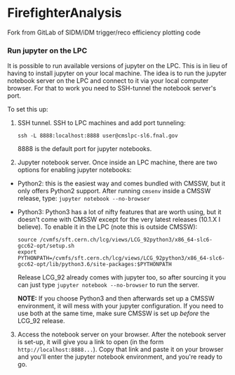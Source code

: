 # FirefighterAnalysis
Fork from GitLab of SIDM/iDM trigger/reco efficiency plotting code

### Run jupyter on the LPC

It is possible to run available versions of jupyter on the LPC. This is in lieu of having to install jupyter on your local machine. The idea is to run the jupyter notebook server on the LPC and connect to it via your local computer browser. For that to work you need to SSH-tunnel the notebook server's port.

To set this up:

1) SSH tunnel. SSH to LPC machines and add port tunneling:

    ```shell
    ssh -L 8888:localhost:8888 user@cmslpc-sl6.fnal.gov
    ```

   8888 is the default port for jupyter notebooks.
2) Jupyter notebook server. Once inside an LPC machine, there are two options for enabling jupyter notebooks:

  - Python2: this is the easiest way and comes bundled with CMSSW, but it only offers Python2 support. After running `cmsenv` inside a    CMSSW release, type: `jupyter notebook --no-browser`
  
  - Python3: Python3 has a lot of nifty features that are worth using, but it doesn't come with CMSSW except for the very latest releases (10.1.X I believe). To enable it in the LPC (note this is outside CMSSW):
  
    ```shell
    source /cvmfs/sft.cern.ch/lcg/views/LCG_92python3/x86_64-slc6-gcc62-opt/setup.sh
    export PYTHONPATH=/cvmfs/sft.cern.ch/lcg/views/LCG_92python3/x86_64-slc6-gcc62-opt/lib/python3.6/site-packages:$PYTHONPATH
    ```
  
     Release LCG_92 already comes with jupyter too, so after sourcing it you can just type `jupyter notebook --no-browser` to run the server.
     
     **NOTE:** If you choose Python3 and then afterwards set up a CMSSW environment, it will mess with your jupyter configuration. If you need to use both at the same time, make sure CMSSW is set up _before_ the LCG_92 release. 
     
  
  
3) Access the notebook server on your browser. After the notebook server is set-up, it will give you a link to open (in the form `http://localhost:8888...`). Copy that link and paste it on your browser and you'll enter the jupyter notebook environment, and you're ready to go.
